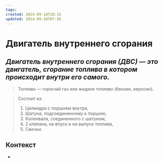 ```yaml
---
tags: 
created: 2024-09-18T20:15
updated: 2024-09-20T07:56
---
```

# Двигатель внутреннего сгорания

## ***Двигатель внутреннего сгорания (ДВС) — это двигатель, сгорание топлива в котором происходит внутри его самого.***

> Топливо — горючий газ или жидкое топливо (бензин, керосин).

> Состоит из:
> 1. Цилиндра с поршнем внутри,
> 2. Шатуна, подсоединенному к поршню,
> 3. Коленвала, соединенного с шатуном,
> 4. 2 клапана, на впуск и на выпуск топлива,
> 5. Свечки.

>
## Контекст
- 

